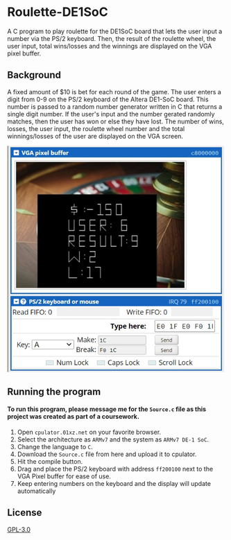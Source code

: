# Roulette-DE1SoC
A C program to play roulette for the DE1SoC board that lets the user input a number via the PS/2 keyboard. Then, the result of the roulette wheel, the user input, total wins/losses and the winnings are displayed on the VGA pixel buffer.

## Background

A fixed amount of $10 is bet for each round of the game. The user enters a digit from 0-9 on the PS/2 keyboard of the Altera DE1-SoC board. This number is passed to a random number generator written in C that returns a single digit number. If the user's input and the number gerated randomly matches, then the user has won or else they have lost. The number of wins, losses, the user input, the roulette wheel number and the total winnings/losses of the user are displayed on the VGA screen. 

<img src="img-1.jpg" width="500">

## Running the program

####  To run this program, please message me for the ```Source.c``` file as this project was created as part of a coursework.

1. Open ```cpulator.01xz.net``` on your favorite browser.
2. Select the architecture as ```ARMv7``` and the system as ```ARMv7 DE-1 SoC```.
3. Change the language to ```C```.
4. Download the ```Source.c``` file from here and upload it to cpulator. 
5. Hit the compile button.
6. Drag and place the PS/2 keyboard with address ```ff200100``` next to the VGA Pixel buffer for ease of use. 
7. Keep entering numbers on the keyboard and the display will update automatically

## License

[GPL-3.0](https://github.com/janus-tg/Roulette-DE1SoC/blob/main/LICENSE)
